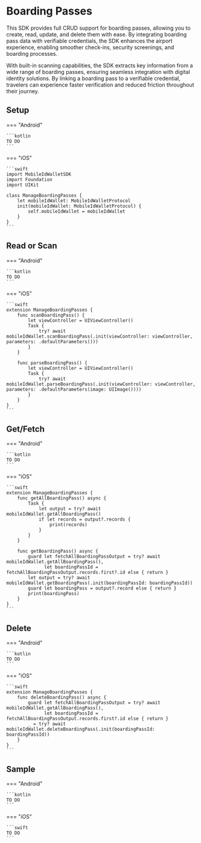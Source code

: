 # Boarding Passes

This SDK provides full CRUD support for boarding passes, allowing you to create, read, update, and delete them with ease. By integrating boarding pass data with verifiable credentials, the SDK enhances the airport experience, enabling smoother check-ins, security screenings, and boarding processes.

With built-in scanning capabilities, the SDK extracts key information from a wide range of boarding passes, ensuring seamless integration with digital identity solutions. By linking a boarding pass to a verifiable credential, travelers can experience faster verification and reduced friction throughout their journey.


## Setup

=== "Android"

    ```kotlin
	TO DO
    ```

=== "iOS"

    ```swift
	import MobileIdWalletSDK
	import Foundation
	import UIKit
	
	class ManageBoardingPasses {
	    let mobileIdWallet: MobileIdWalletProtocol
	    init(mobileIdWallet: MobileIdWalletProtocol) {
	        self.mobileIdWallet = mobileIdWallet
	    }
	}
	```

## Read or Scan

=== "Android"

    ```kotlin
	TO DO
    ```

=== "iOS"

    ```swift
	extension ManageBoardingPasses {
	    func scanBoardingPass() {
	        let viewController = UIViewController()
	        Task {
	            try? await mobileIdWallet.scanBoardingPass(.init(viewController: viewController, parameters: .defaultParameters()))
	        }
	    }
	
	    func parseBoardingPass() {
	        let viewController = UIViewController()
	        Task {
	            try? await mobileIdWallet.parseBoardingPass(.init(viewController: viewController, parameters: .defaultParameters(image: UIImage())))
	        }
	    }
	}
	```
	
## Get/Fetch

=== "Android"

    ```kotlin
	TO DO
    ```

=== "iOS"

    ```swift
	extension ManageBoardingPasses {
	    func getAllBoardingPass() async {
	        Task {
	            let output = try? await mobileIdWallet.getAllBoardingPass()
	            if let records = output?.records {
	                print(records)
	            }
	        }
	    }
	
	    func getBoardingPass() async {
	        guard let fetchAllBoardingPassOutput = try? await mobileIdWallet.getAllBoardingPass(),
	              let boardingPassId = fetchAllBoardingPassOutput.records.first?.id else { return }
	        let output = try? await mobileIdWallet.getBoardingPass(.init(boardingPassId: boardingPassId))
	        guard let boardingPass = output?.record else { return }
	        print(boardingPass)
	    }
	}
	```
	
## Delete

=== "Android"

    ```kotlin
	TO DO
    ```

=== "iOS"

    ```swift
	extension ManageBoardingPasses {
	    func deleteBoardingPass() async {
	        guard let fetchAllBoardingPassOutput = try? await mobileIdWallet.getAllBoardingPass(),
	              let boardingPassId = fetchAllBoardingPassOutput.records.first?.id else { return }
	        _ = try? await mobileIdWallet.deleteBoardingPass(.init(boardingPassId: boardingPassId))
	    }
	}
	```
	
## Sample

=== "Android"

    ```kotlin
	TO DO
    ```

=== "iOS"

    ```swift
	TO DO
	```
	
